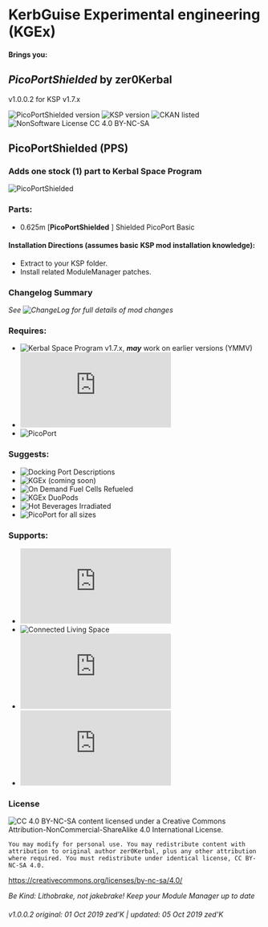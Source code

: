 <!-- Readme.md v1.0.0.2
PicoPortShielded (PPS)
created: 01 Oct 19
updated: 05 Oct 19 -->

<!-- Download on SpaceDock or Github or Curseforge. Also available on CKAN. -->

# KerbGuise Experimental engineering (KGEx)
#### Brings you:
## *PicoPortShielded* by zer0Kerbal
v1.0.0.2 for KSP v1.7.x

![PicoPortShielded version](https://img.shields.io/badge/MOD%20version-1.0.0.2-orange.svg?style=flat-square)
![KSP version](https://img.shields.io/badge/KSP%20version-1.7.x-66ccff.svg?style=flat-square)
![CKAN listed](https://img.shields.io/badge/CKAN-Indexed-brightgreen.svg)
![NonSoftware License CC 4.0 BY-NC-SA](https://img.shields.io/badge/NonSoftwareLicense-CC--4.0--BY--SA-lightgrey)

## PicoPortShielded (PPS)
### Adds one stock (1) part to Kerbal Space Program

![PicoPortShielded]()

### Parts:
 + 0.625m [**PicoPortShielded** ] Shielded PicoPort Basic

#### Installation Directions (assumes basic KSP mod installation knowledge):
- Extract to your KSP folder.
- Install related ModuleManager patches.

### Changelog Summary
*See ![ChangeLog](https://github.com/zer0Kerbal/KGRx/PicoPortShielded/Changelog.cfg) for full details of mod changes*

### Requires:
 * ![Kerbal Space Program](https://kerbalspaceprogram.com) v1.7.x, ***may*** work on earlier versions (YMMV)
 * ![ModuleManager](http://forum.kerbalspaceprogram.com/index.php?/topic/50533-*)
 * ![PicoPort](https://github.com/steedcrugeon/PicoPort)

### Suggests:
 * ![Docking Port Descriptions](https://github.com/zer0Kerbal/KGEx/MM-Patches/DockingPortDescriptions)
 * ![KGEx (coming soon)](https://github.com/zer0Kerbal/KGEx)
 * ![On Demand Fuel Cells Refueled](https://github.com/zer0Kerbal/ODFCr)
 * ![KGEx DuoPods](https://github.com/zer0Kerbal/KGEx/DuoPods)
 * ![Hot Beverages Irradiated](https://github.com/zer0Kerbal/HotBeverageIrradiated)
 * ![PicoPort for all sizes](https://github.com/linuxgurugamer/PicoPort4AllSizes)

### Supports:
 * ![ReStock](https://forum.kerbalspaceprogram.com/index.php?/topic/182679-*)
 * ![Connected Living Space](https://github.com/codepoetpbowden/ConnectedLivingSpace)
 * ![TweakScale](https://forum.kerbalspaceprogram.com/index.php?/topic/179030-*)
 * ![Kerbal Change Log](https://forum.kerbalspaceprogram.com/index.php?/topic/179207-*)

### License
![[CC 4.0 BY-NC-SA](https://creativecommons.org/licenses/by-nc-sa/4.0/)](https://i.creativecommons.org/l/by-nc-sa/4.0/88x31.png "CC 4.0 BY-NC-SA")
content licensed under a Creative Commons Attribution-NonCommercial-ShareAlike 4.0 International License.

`You may modify for personal use. You may redistribute content with attribution to original author zer0Kerbal, plus any other attribution where required. You must redistribute under identical license, CC BY-NC-SA 4.0.`

https://creativecommons.org/licenses/by-nc-sa/4.0/

 *Be Kind: Lithobrake, not jakebrake! Keep your Module Manager up to date*

 ###### v1.0.0.2 original: 01 Oct 2019 zed'K | updated: 05 Oct 2019 zed'K
<!--
CC BY-NC-SA-4.0
zer0Kerbal-->
